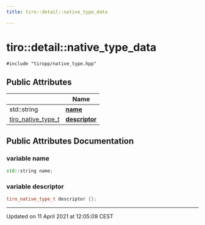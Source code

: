 ```yaml
---
title: tiro::detail::native_type_data

---
```


# tiro::detail::native_type_data




`#include "tiropp/native_type.hpp"`

## Public Attributes

|                | Name           |
| -------------- | -------------- |
| std::string | **[name](/docs/api/classes/structtiro_1_1detail_1_1native__type__data#variable-name)**  |
| [tiro_native_type_t](/docs/api/files/objects_8h#typedef-tiro_native_type_t) | **[descriptor](/docs/api/classes/structtiro_1_1detail_1_1native__type__data#variable-descriptor)**  |

## Public Attributes Documentation

### variable name

```cpp
std::string name;
```


### variable descriptor

```cpp
tiro_native_type_t descriptor {};
```


-------------------------------

Updated on 11 April 2021 at 12:05:09 CEST